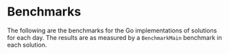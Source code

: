 # Benchmarks
The following are the benchmarks for the Go implementations of solutions for each day. The results are as measured by a `BenchmarkMain` benchmark in each solution.
